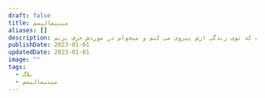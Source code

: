 ```yaml
---
draft: false
title: مینیمالیسم
aliases: []
description: یکی از اصل هایی هست که توی زندگی ازش پیروی می کنم و میخوام در موردش حرف بزنم.
publishDate: 2023-01-01
updatedDate: 2023-01-01
image: ""
tags:
  - بلاگ
  - مینیمالیسم
---
```




